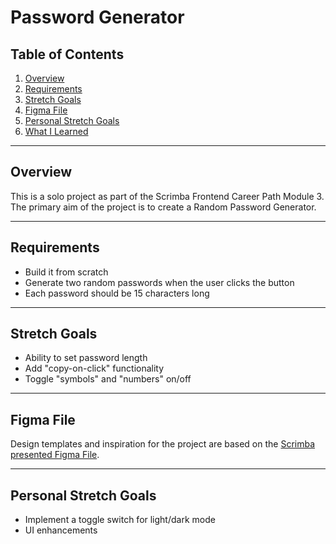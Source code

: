 # Password Generator

## Table of Contents

1. [Overview](#overview)
2. [Requirements](#requirements)
3. [Stretch Goals](#stretch-goals)
4. [Figma File](#figma-file)
5. [Personal Stretch Goals](#personal-stretch-goals)
6. [What I Learned](#what-i-learned) <!-- You can add this later -->

---

## Overview

This is a solo project as part of the Scrimba Frontend Career Path Module 3. The primary aim of the project is to create a Random Password Generator.

---

## Requirements

- Build it from scratch 
- Generate two random passwords when the user clicks the button
- Each password should be 15 characters long

---

## Stretch Goals

- Ability to set password length 
- Add "copy-on-click" functionality
- Toggle "symbols" and "numbers" on/off 

---

## Figma File

Design templates and inspiration for the project are based on the [Scrimba presented Figma File](https://www.figma.com/file/NEj9JDycMjF3XKXq7swoc9/Random-Password-Generator-(New-version)?node-id=0%3A1&mode=dev).

---

## Personal Stretch Goals

- Implement a toggle switch for light/dark mode 
- UI enhancements
